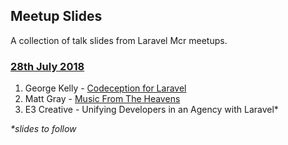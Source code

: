 ## Meetup Slides

A collection of talk slides from Laravel Mcr meetups.

### [28th July 2018](#july-2018)

1. George Kelly - [Codeception for Laravel](https://docs.google.com/presentation/d/1Rf7Tmb58kfqBn_WiYHk8SaXYJorKq58rexErLuEUvFA/edit#slide=id.p)
2. Matt Gray - [Music From The Heavens](https://slides.com/mattgrayisok/music-from-the-heavens#/7)
3. E3 Creative - Unifying Developers in an Agency with Laravel*

_*slides to follow_
